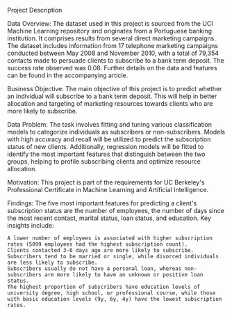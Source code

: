 Project Description

Data Overview: The dataset used in this project is sourced from the UCI Machine Learning repository and originates from a Portuguese banking institution. It comprises results from several direct marketing campaigns. The dataset includes information from 17 telephone marketing campaigns conducted between May 2008 and November 2010, with a total of 79,354 contacts made to persuade clients to subscribe to a bank term deposit. The success rate observed was 0.08. Further details on the data and features can be found in the accompanying article.

Business Objective: The main objective of this project is to predict whether an individual will subscribe to a bank term deposit. This will help in better allocation and targeting of marketing resources towards clients who are more likely to subscribe.

Data Problem: The task involves fitting and tuning various classification models to categorize individuals as subscribers or non-subscribers. Models with high accuracy and recall will be utilized to predict the subscription status of new clients. Additionally, regression models will be fitted to identify the most important features that distinguish between the two groups, helping to profile subscribing clients and optimize resource allocation.

Motivation: This project is part of the requirements for UC Berkeley's Professional Certificate in Machine Learning and Artificial Intelligence.

Findings: The five most important features for predicting a client's subscription status are the number of employees, the number of days since the most recent contact, marital status, loan status, and education. Key insights include:

    A lower number of employees is associated with higher subscription rates (5099 employees had the highest subscription count).
    Clients contacted 3-6 days ago are more likely to subscribe.
    Subscribers tend to be married or single, while divorced individuals are less likely to subscribe.
    Subscribers usually do not have a personal loan, whereas non-subscribers are more likely to have an unknown or positive loan status.
    The highest proportion of subscribers have education levels of university degree, high school, or professional course, while those with basic education levels (9y, 6y, 4y) have the lowest subscription rates.
